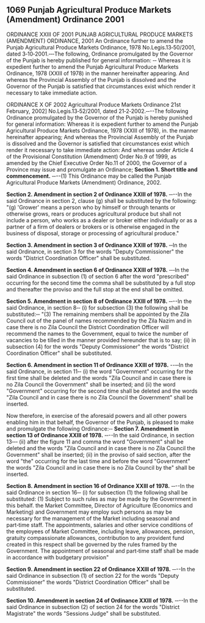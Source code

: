 ## 1069 Punjab Agricultural Produce Markets (Amendment) Ordinance 2001
 
ORDINANCE XXIII OF 2001
PUNJAB AGRICULTURAL PRODUCE MARKETS
(AMENDMENT) ORDINANCE, 2001
An Ordinance further to amend the Punjab Agricultural
Produce Markets Ordinance, 1978
No.Legis.13‑50/2001, dated 3‑10‑2001.‑‑‑The following, Ordinance promulgated by the Governor of the Punjab is hereby published for general information: ‑‑
Whereas it is expedient further to amend the Punjab Agricultural Produce Markets Ordinance, 1978 (XXIII of 1978) in the manner hereinafter appearing.
And whereas the Provincial Assembly of the Punjab is dissolved and the Governor of the Punjab is satisfied that circumstances exist which render it necessary to take immediate action.


ORDINANCE X OF 2002
Agricultural Produce Markets Ordinance
21st February, 2002]
No.Legis.13‑52/2001, dated 21‑2‑2002.‑‑--The following Ordinance promulgated by the Governor of the Punjab is hereby punished for general information:
Whereas it is expedient further to amend the Punjab Agricultural Produce Markets Ordinance, 1978 (XXIII of 1978), in. the manner hereinafter appearing;
And whereas the Provincial Assembly of the Punjab is dissolved and the Governor is satisfied that circumstances exist which render it necessary to take immediate action:
And whereas under Article 4 of the Provisional Constitution (Amendment) Order No.9 of 1999, as amended by the Chief Executive Order No.11 of 2000, the Governor of a Province may issue and promulgate an Ordinance;
**Section 1. Short title and commencement.**
‑‑--(1) This Ordinance may be called the Punjab Agricultural Produce Markets (Amendment) Ordinance, 2002.

 

**Section 2. Amendment in section 2 of Ordinance XXIII of 1978.**
‑‑--In the said Ordinance in section 2, clause (g) shall be substituted by the following:
   "(g) 'Grower' means a person who by himself or through tenants or otherwise grows, rears or produces agricultural produce but shall not include a person, who works as a dealer or broker either individually or as a partner of a firm of dealers or brokers or is otherwise engaged in the business of disposal, storage or processing of agricultural produce."

 

**Section 3. Amendment in section 3 of Ordinance XXIII of 1978.**
‑‑In the said Ordinance, in section 3 for the words "Deputy Commissioner" the words "District Coordination Officer" shall be substituted.

 

**Section 4. Amendment in section 6 of Ordinance XXIII of 1978.**
‑‑‑In the said Ordinance in subsection (1) of section 6 after the word "prescribed" occurring for the second time the comma shall be substituted by a full stop and thereafter the proviso and the full stop at the end shall be omitted.

 

**Section 5. Amendment in section 8 of Ordinance XXIII of 1978.**
‑‑--In the said Ordinance, in section 8‑‑
   (i) for subsection (3) the following shall be substituted:‑‑
   "(3) The remaining members shall be appointed by the Zila Council out of the panel of names recommended by the Zila Nazim and in case there is no Zila Council the District Coordination Officer will recommend the names to the Government, equal to twice the number of vacancies to be tilled in the manner provided hereunder that is to say;
   (ii) in subsection (4) for the words "Deputy Commissioner" the words "District Coordination Officer" shall be substituted.

 

**Section 6. Amendment in section 11 of Ordinance XXIII of 1978.**
--‑‑In the said Ordinance, in section 11‑‑
   (i) the word "Government" occurring for the first time shall be deleted and the words "Zila Council and in case there is no Zila Council the Government" shall be inserted; and
   (ii) the word "Government" occurring for the second time shall be deleted and the words "Zila Council and in case there is no Zila Council the Government" shall be inserted.

 

Now therefore, in exercise of the aforesaid powers and all other powers enabling him in that behalf, the Governor of the Punjab, is pleased to make and promulgate the following Ordinance:‑‑ 
**Section 7. Amendment in section 13 of Ordinance XXIII of 1978.**
‑‑--In the said Ordinance, in section 13‑‑‑
(ii) after the figure 11 and comma the word "Government" shall be deleted and the words "Zila Council and in case there is no Zila Council the Government" shall be inserted;
(ii) in the proviso of said section, after the word "the" occurring for the last time and before the word "Government" the words "Zila Council and in case there is no Zila Council by the" shall be inserted.

 

**Section 8. Amendment in section 16 of Ordinance XXIII of 1978.**
‑‑--In the said Ordinance in section 16‑‑
   (i) for subsection (1) the following shall be substituted:
   (1) Subject to such rules as may be made by the Government in this behalf. the Market Committee, Director of Agriculture (Economics and Marketing) and Government may employ such persons as may be necessary for the management of the Market including seasonal and part‑time staff. The appointments, salaries and other service conditions of the employees of Market Committee, including leave, allowances, pension, gratuity compassionate allowances, contribution to any provident fund created in this respect shall be governed by the rules framed by the Government. The appointment of seasonal and part‑time staff shall be made in accordance with budgetary provision"

 

**Section 9. Amendment in section 22 of Ordinance XXIII of 1978.**
‑‑--In the said Ordinance in subsection (1) of section 22 for the words "Deputy Commissioner" the words "District Coordination Officer" shall be substituted.

 

**Section 10. Amendment in section 24 of Ordinance XXIII of 1978.**
‑‑--In the said Ordinance in subsection (2) of section 24 for the words "District Magistrate" the words "Sessions Judge" shall be substituted.

